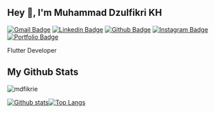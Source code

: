 ## Hey 👋, I'm Muhammad Dzulfikri KH
[![Gmail Badge](https://img.shields.io/badge/-mdfikrie-c14438?style=flat&logo=gmail&logoColor=white&link=mailto:mdzulfikrikh@gmail.com)](mailto:mdzulfikrikh@gmail.com) 
[![Linkedin Badge](https://img.shields.io/badge/-mdfikrie-0072b1?style=flat&logo=Linkedin&logoColor=white&link=https://www.linkedin.com/in/muhammad-dzulfikri-0b58ba21b/)](https://www.linkedin.com/in/mdfikrie/) 
[![Github Badge](https://img.shields.io/badge/-mdfikrie-grey?style=flat&logo=github&logoColor=white&link=https://github.com/#/)](https://www.github.com/mdfikrie/) 
[![Instagram Badge](https://img.shields.io/badge/-mdfikrie-00acee?style=flat&logo=instagram&logoColor=white&link=https://www.instagram.com/md_fikrie/)](https://www.instagram.com/mdfikrie/) 
[![Portfolio Badge](https://img.shields.io/badge/portfolio-web-blue?style=flat&link=#/)](#/) <p align='left'>Flutter Developer</p>
## My Github Stats
<p align=left> <img src=https://komarev.com/ghpvc/?username=mdfikrie alt=mdfikrie /> </p>

[![Github stats](https://github-readme-stats.vercel.app/api?username=mdfikrie&show_icons=true&include_all_commits=true)](https://github.com/mdfikrie/github-readme-stats)[![Top Langs](https://github-readme-stats.vercel.app/api/top-langs/?username=mdfikrie&layout=compact)](https://github.com/mdfikrie/github-readme-stats)
